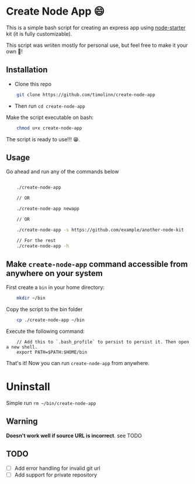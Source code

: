 # Create Node App 😄

This is a simple bash script for creating an express app using [node-starter](https://github.com/timolinn/node-starter) kit (it is fully customizable).

This script was wriiten mostly for personal use, but feel free to make it your own 🙂!

## Installation
+ Clone this repo
```bash
    git clone https://github.com/timolinn/create-node-app
```
+ Then run `cd create-node-app`

Make the script executable on bash:
```bash
    chmod u+x create-node-app
```
The script is ready to use!!! 😁.

## Usage
Go ahead and run any of the commands below
```bash

    ./create-node-app

    // OR

    ./create-node-app newapp

    // OR

    ./create-node-app -s https://github.com/example/another-node-kit

    // For the rest
    ./create-node-app -h
```

## Make `create-node-app` command accessible from anywhere on your system
First create a `bin` in your home directory:
```bash
    mkdir ~/bin
```

Copy the script to the bin folder
```bash
    cp ./create-node-app ~/bin
```

Execute the following command:
```
    // Add this to `.bash_profile` to persist to persist it. Then open a new shell.
    export PATH=$PATH:$HOME/bin
```

That's it! Now you can run `create-node-app` from anywhere.

# Uninstall
Simple run `rm ~/bin/create-node-app`

## Warning
**Doesn't work well if source URL is incorrect**. see TODO

## TODO
- [ ] Add error handling for invalid git url
- [ ] Add support for private repository